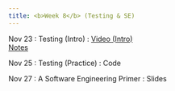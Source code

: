 ```yaml
---
title: <b>Week 8</b> (Testing & SE)
---
```


Nov 23
: Testing (Intro)
    : [Video (Intro)](https://cs50.harvard.edu/python/weeks/5/)<br>
      [Notes](https://cs50.harvard.edu/python/weeks/5/)<br>

Nov 25
: Testing (Practice)
    : Code

Nov 27
: A Software Engineering Primer
    : Slides
